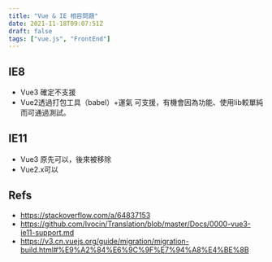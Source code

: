 ```yaml
---
title: "Vue & IE 相容問題"
date: 2021-11-18T09:07:51Z
draft: false
tags: ["vue.js", "FrontEnd"]
---
```


## IE8

- Vue3 確定不支援
- Vue2透過打包工具（babel）+運氣 可支援，有機會因為功能、使用lib較單純而可通過測試。

## IE11

- Vue3 原先可以，後來被移除
- Vue2.x可以

## Refs

- <https://stackoverflow.com/a/64837153>
- <https://github.com/Ivocin/Translation/blob/master/Docs/0000-vue3-ie11-support.md>
- <https://v3.cn.vuejs.org/guide/migration/migration-build.html#%E9%A2%84%E6%9C%9F%E7%94%A8%E4%BE%8B>
